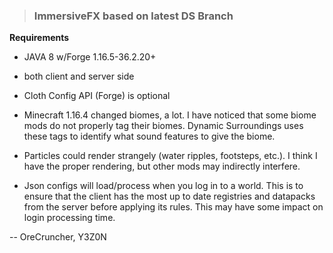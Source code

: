 > ### ImmersiveFX based on latest DS Branch
**Requirements**
* JAVA 8 w/Forge 1.16.5-36.2.20+
* both client and server side
* Cloth Config API (Forge) is optional


* Minecraft 1.16.4 changed biomes, a lot.  I have noticed that some biome mods do not properly tag their biomes.  Dynamic Surroundings uses these tags to identify what sound features to give the biome.
* Particles could render strangely (water ripples, footsteps, etc.).  I think I have the proper rendering, but other mods may indirectly interfere.
* Json configs will load/process when you log in to a world.  This is to ensure that the client has the most up to date registries and datapacks from the server before applying its rules.  This may have some impact on login processing time.


-- OreCruncher, Y3Z0N

